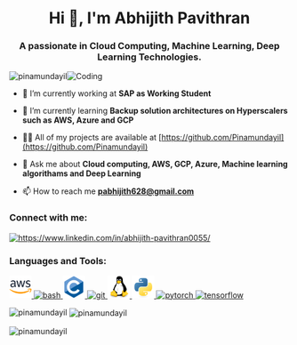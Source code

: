 <h1 align="center">Hi 👋, I'm Abhijith Pavithran</h1>
<h3 align="center">A passionate in Cloud Computing, Machine Learning, Deep Learning Technologies.</h3>
<img align="right" alt="Coding" width="400" src="https://miro.medium.com/v2/resize:fit:1400/1*TlbU0F-waQf7_zOfhUNldQ.gif">

<p align="left"> <img src="https://komarev.com/ghpvc/?username=pinamundayil&label=Profile%20views&color=0e75b6&style=flat" alt="pinamundayil" /> </p>

- 🔭 I’m currently working at  **SAP as Working Student**

- 🌱 I’m currently learning **Backup solution architectures on Hyperscalers such as AWS, Azure and GCP**

- 👨‍💻 All of my projects are available at [https://github.com/Pinamundayil](https://github.com/Pinamundayil)

- 💬 Ask me about **Cloud computing, AWS, GCP, Azure, Machine learning algorithams and Deep Learning**

- 📫 How to reach me **pabhijith628@gmail.com**

<h3 align="left">Connect with me:</h3>
<p align="left">
<a href="https://linkedin.com/in/https://www.linkedin.com/in/abhijith-pavithran0055/" target="blank"><img align="center" src="https://raw.githubusercontent.com/rahuldkjain/github-profile-readme-generator/master/src/images/icons/Social/linked-in-alt.svg" alt="https://www.linkedin.com/in/abhijith-pavithran0055/" height="30" width="40" /></a>
</p>

<h3 align="left">Languages and Tools:</h3>
<p align="left"> <a href="https://aws.amazon.com" target="_blank" rel="noreferrer"> <img src="https://raw.githubusercontent.com/devicons/devicon/master/icons/amazonwebservices/amazonwebservices-original-wordmark.svg" alt="aws" width="40" height="40"/> </a> <a href="https://www.gnu.org/software/bash/" target="_blank" rel="noreferrer"> <img src="https://www.vectorlogo.zone/logos/gnu_bash/gnu_bash-icon.svg" alt="bash" width="40" height="40"/> </a> <a href="https://www.cprogramming.com/" target="_blank" rel="noreferrer"> <img src="https://raw.githubusercontent.com/devicons/devicon/master/icons/c/c-original.svg" alt="c" width="40" height="40"/> </a> <a href="https://git-scm.com/" target="_blank" rel="noreferrer"> <img src="https://www.vectorlogo.zone/logos/git-scm/git-scm-icon.svg" alt="git" width="40" height="40"/> </a> <a href="https://www.linux.org/" target="_blank" rel="noreferrer"> <img src="https://raw.githubusercontent.com/devicons/devicon/master/icons/linux/linux-original.svg" alt="linux" width="40" height="40"/> </a> <a href="https://www.python.org" target="_blank" rel="noreferrer"> <img src="https://raw.githubusercontent.com/devicons/devicon/master/icons/python/python-original.svg" alt="python" width="40" height="40"/> </a> <a href="https://pytorch.org/" target="_blank" rel="noreferrer"> <img src="https://www.vectorlogo.zone/logos/pytorch/pytorch-icon.svg" alt="pytorch" width="40" height="40"/> </a> <a href="https://www.tensorflow.org" target="_blank" rel="noreferrer"> <img src="https://www.vectorlogo.zone/logos/tensorflow/tensorflow-icon.svg" alt="tensorflow" width="40" height="40"/> </a> </p>

<p><img align="left" src="https://github-readme-stats.vercel.app/api/top-langs?username=pinamundayil&show_icons=true&locale=en&layout=compact" alt="pinamundayil" /></p>

<p>&nbsp;<img align="center" src="https://github-readme-stats.vercel.app/api?username=pinamundayil&show_icons=true&locale=en" alt="pinamundayil" /></p>

<p><img align="center" src="https://github-readme-streak-stats.herokuapp.com/?user=pinamundayil&" alt="pinamundayil" /></p>
